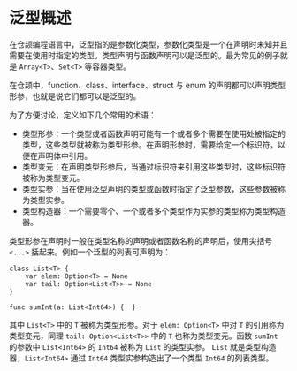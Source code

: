 # 泛型概述

在仓颉编程语言中，泛型指的是参数化类型，参数化类型是一个在声明时未知并且需要在使用时指定的类型。类型声明与函数声明可以是泛型的。最为常见的例子就是 `Array<T>`、`Set<T>` 等容器类型。

在仓颉中，function、class、interface、struct 与 enum 的声明都可以声明类型形参，也就是说它们都可以是泛型的。

为了方便讨论，定义如下几个常用的术语：

- 类型形参：一个类型或者函数声明可能有一个或者多个需要在使用处被指定的类型，这些类型就被称为类型形参。在声明形参时，需要给定一个标识符，以便在声明体中引用。
- 类型变元：在声明类型形参后，当通过标识符来引用这些类型时，这些标识符被称为类型变元。
- 类型实参：当在使用泛型声明的类型或函数时指定了泛型参数，这些参数被称为类型实参。
- 类型构造器：一个需要零个、一个或者多个类型作为实参的类型称为类型构造器。

类型形参在声明时一般在类型名称的声明或者函数名称的声明后，使用尖括号 `<...>` 括起来。例如一个泛型的列表可声明为：

<!-- compile -->

```cangjie
class List<T> {
    var elem: Option<T> = None
    var tail: Option<List<T>> = None
}

func sumInt(a: List<Int64>) {  }
```

其中 `List<T>` 中的 `T` 被称为类型形参。对于 `elem: Option<T>` 中对 `T` 的引用称为类型变元，同理 `tail: Option<List<T>>` 中的 `T` 也称为类型变元。函数 `sumInt` 的参数中 `List<Int64>` 的 `Int64` 被称为 `List` 的类型实参。 `List` 就是类型构造器，`List<Int64>` 通过 `Int64` 类型实参构造出了一个类型 `Int64` 的列表类型。

